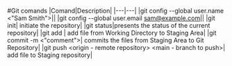 #Git comands
|Comand|Description|
|---|---|
|git config --global user.name <"Sam Smith">||
|git config --global user.email <sam@example.com>||
|git init| initiate the repository|
|git status|presents the status of the current repository|
|git add <filename>| add file from Working Directory to Staging Area|
|git commit -m <"comment">| commits the files from Staging Area to Git Repository|
|git push <origin - remote repository> <main - branch to push>| add file to Staging repository|
